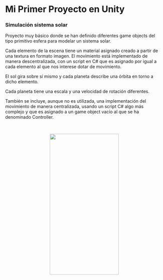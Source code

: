 # Mi Primer Proyecto en Unity

### Simulación sistema solar

Proyecto muy básico donde se han definido diferentes game objects del tipo primitivo esfera para modelar un sistema solar. 

Cada elemento de la escena tiene un material asignado creado a partir de una textura en formato imagen. El movimiento está implementado de manera descentralizada, con un script en C# que es asignado por igual a cada elemento al que nos interese dotar de movimiento.

El sol gira sobre sí mismo y cada planeta describe una órbita en torno a dicho elemento.

Cada planeta tiene una escala y una velocidad de rotación diferentes.

También se incluye, aunque no es utilizada, una implementación del movimiento de manera centralizada, usando un script C# algo más complejo y que es asignado a un game object vacío al que se ha denominado Controller.

<br>
<p align="center">
<img src="https://github.com/CBocka/SolarSystemUnity/assets/156449965/315ae535-ef8e-4e77-ac21-dfc4143bc432" height="450" width="220" >
</p>
<br>


